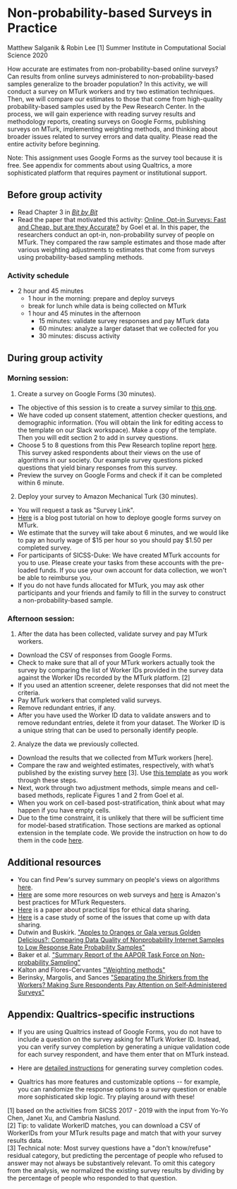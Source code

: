 # Non-probability-based Surveys in Practice
Matthew Salganik & Robin Lee [1]
Summer Institute in Computational Social Science 2020

How accurate are estimates from non-probability-based online surveys? Can results from online surveys administered to non-probability-based samples generalize to the broader population? In this activity, we will conduct a survey on MTurk workers and try two estimation techniques. Then, we will compare our estimates to those that come from high-quality probability-based samples used by the Pew Research Center.
In the process, we will gain experience with reading survey results and methodology reports, creating surveys on Google Forms, publishing surveys on MTurk, implementing weighting methods, and thinking about broader issues related to survey errors and data quality. Please read the entire activity before beginning.

Note: This assignment uses Google Forms as the survey tool because it is free. See appendix for comments about using Qualtrics, a more sophisticated platform that requires payment or institutional support.

## Before group activity
- Read Chapter 3 in [*Bit by Bit*](https://www.bitbybitbook.com/)
- Read the paper that motivated this activity: [Online, Opt-in Surveys: Fast and Cheap, but are they Accurate?](https://5harad.com/papers/dirtysurveys.pdf) by Goel et al. In this paper, the researchers conduct an opt-in, non-probability survey of people on MTurk. They compared the raw sample estimates and those made after various weighting adjustments to estimates that come from surveys using probability-based sampling methods.


### Activity schedule
- 2 hour and 45 minutes
    - 1 hour in the morning: prepare and deploy surveys
    - break for lunch while data is being collected on MTurk
    - 1 hour and 45 minutes in the afternoon
      - 15 minutes: validate survey responses and pay MTurk data
      - 60 minutes: analyze a larger dataset that we collected for you
      - 30 minutes: discuss activity

## During group activity
### Morning session: 
1. Create a survey on Google Forms (30 minutes). 
  - The objective of this session is to create a survey similar to [this one](https://docs.google.com/forms/d/e/1FAIpQLSeBrHa4c5r_DcewQJWE9vrAeqpfN7mxx9QWZO852ItAOL22tA/viewform). 
  - We have coded up consent statement, attention checker questions, and demographic information. (You will obtain the link for editing access to the template on our Slack workspace). Make a copy of the template. Then you will edit section 2 to add in survey questions. 
  - Choose 5 to 8 questions from this Pew Research topline report [here](https://www.pewresearch.org/internet/wp-content/uploads/sites/9/2018/11/PI_2018.11.16_algorithms_TOPLINE.pdf). This survey asked respondents about their views on the use of algorithms in our society.  Our example survey questions picked questions that yield binary responses from this survey. 
  - Preview the survey on Google Forms and check if it can be completed within 6 minute. 
  
2. Deploy your survey to Amazon Mechanical Turk (30 minutes). 
  - You will request a task as "Survey Link". 
  - [Here](https://blog.mturk.com/tutorial-getting-great-survey-results-from-mturk-and-google-forms-da4993d878df) is a blog post tutorial on how to deploye google forms survey on MTurk.
  - We estimate that the survey will take about 6 minutes, and we would like to pay an hourly wage of $15 per hour so you should pay $1.50 per completed survey. 
  - For participants of SICSS-Duke: We have created MTurk accounts for you to use. Please create your tasks from these accounts with the pre-loaded funds. If you use your own account for data collection, we won't be able to reimburse you.
  - If you do not have funds allocated for MTurk, you may ask other participants and your friends and family to fill in the survey to construct a non-probability-based sample.
  
### Afternoon session: 
1. After the data has been collected, validate survey and pay MTurk workers. 
  - Download the CSV of responses from Google Forms.
  - Check to make sure that all of your MTurk workers actually took the survey by comparing the list of Worker IDs provided in the survey data against the Worker IDs recorded by the MTurk platform. [2] 
  - If you used an attention screener, delete responses that did not meet the criteria.
  - Pay MTurk workers that completed valid surveys. 
  - Remove redundant entries, if any.
  - After you have used the Worker ID data to validate answers and to remove redundant entries, delete it from your dataset. The Worker ID is a unique string that can be used to personally identify people.
  
2. Analyze the data we previously collected. 
  - Download the results that we collected from MTurk workers [here].
  - Compare the raw and weighted estimates, respectively, with what’s published by the existing survey [here](pew_benchmark_question_source_sicss_2020.csv) [3]. Use [this template](survey_activity_2020_template.Rmd) as you work through these steps.
  - Next, work through two adjustment methods, simple means and cell-based methods, replicate Figures 1 and 2 from Goel et al.
  - When you work on cell-based post-stratification, think about what may happen if you have empty cells.
  - Due to the time constraint, it is unlikely that there will be sufficient time for model-based stratification. Those sections are marked as optional extension in the template code. We provide the instruction on how to do them in the code [here](survey_activity_2020_solution.Rmd). 


## Additional resources
  -   You can find Pew's survey summary on people's views on algorithms [here](https://www.pewresearch.org/internet/2018/11/16/public-attitudes-toward-computer-algorithms/pi_2018-11-16_attitudes-toward-algorithms_0-01/). 
  -   [Here](https://psrc.princeton.edu/our-services/using-mturk) are some more resources on web surveys and [here](https://mturkpublic.s3.amazonaws.com/docs/MTURK_BP.pdf) is Amazon's best practices for MTurk Requesters.
  -   [Here](https://doi.org/10.1177/2515245917747656) is a paper about practical tips for ethical data sharing.
  -   [Here](https://arxiv.org/pdf/1809.00103.pdf) is a case study of some of the issues that come up with data sharing.
  -   Dutwin and Buskirk. ["Apples to Oranges or Gala versus Golden Delicious?: Comparing Data Quality of Nonprobability Internet Samples to Low Response Rate Probability Samples"](https://academic.oup.com/poq/article/81/S1/213/3749202/Apples-to-Oranges-or-Gala-versus-Golden-Delicious)
  -   Baker et al. ["Summary Report of the AAPOR Task Force on Non-probability Sampling"](https://academic.oup.com/jssam/article/1/2/90/941418/Summary-Report-of-the-AAPOR-Task-Force-on-Non)
  -   Kalton and Flores-Cervantes ["Weighting methods"](http://www.jos.nu/Articles/abstract.asp?article=192081)
  -   Berinsky, Margolis, and Sances ["Separating the Shirkers from the Workers? Making Sure Respondents Pay Attention on Self‐Administered Surveys"](https://doi.org/10.1111/ajps.12081)


## Appendix: Qualtrics-specific instructions
-   If you are using Qualtrics instead of Google Forms, you do not have to include a question on the survey asking for MTurk Worker ID. Instead, you can verify survey completion by generating a unique validation code for each survey respondent, and have them enter that on MTurk instead.

-   Here are [detailed instructions](https://blog.mturk.com/getting-great-survey-results-from-mturk-and-qualtrics-be1704ff9786) for generating survey completion codes.

-   Qualtrics has more features and customizable options -- for example, you can randomize the response options to a survey question or enable more sophisticated skip logic. Try playing around with these!

[1] based on the activities from SICSS 2017 - 2019 with the input from Yo-Yo Chen, Janet Xu, and Cambria Naslund.  
[2] Tip: to validate WorkerID matches, you can download a CSV of WorkerIDs from your MTurk results page and match that with your survey results data.  
[3] Technical note: Most survey questions have a "don't know/refuse" residual category, but predicting the percentage of people who refused to answer may not always be substantively relevant. To omit this category from the analysis, we normalized the existing survey results by dividing by the percentage of people who responded to that question.  
